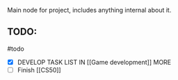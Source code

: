 Main node for project, includes anything internal about it.



## TODO:
#todo
- [x] DEVELOP TASK LIST IN [[Game development]] MORE
- [ ] Finish [[CS50]]